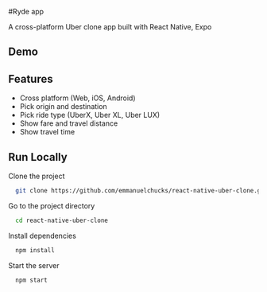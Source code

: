 #Ryde app

A cross-platform Uber clone app built with React Native, Expo

## Demo




## Features

- Cross platform (Web, iOS, Android)
- Pick origin and destination
- Pick ride type (UberX, Uber XL, Uber LUX)
- Show fare and travel distance
- Show travel time

## Run Locally

Clone the project

```bash
  git clone https://github.com/emmanuelchucks/react-native-uber-clone.git
```

Go to the project directory

```bash
  cd react-native-uber-clone
```

Install dependencies

```bash
  npm install
```

Start the server

```bash
  npm start
```


